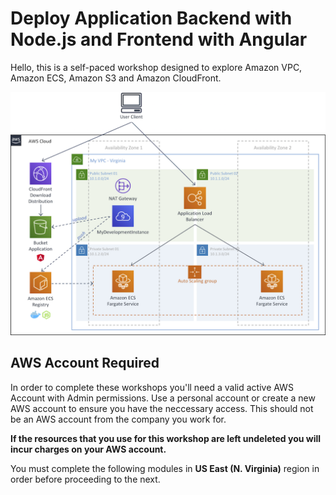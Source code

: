 # Deploy Application Backend with Node.js and Frontend with Angular

Hello, this is a self-paced workshop designed to explore Amazon VPC, Amazon ECS, Amazon S3 and Amazon CloudFront.

![Nodejs Angular](images/nodejs-angular.png)

## AWS Account Required

In order to complete these workshops you'll need a valid active AWS Account with Admin permissions. Use a personal account or create a new AWS account to ensure you have the neccessary access. This should not be an AWS account from the company you work for.

**If the resources that you use for this workshop are left undeleted you will incur charges on your AWS account.**

You must complete the following modules in **US East (N. Virginia)** region in order before proceeding to the next.